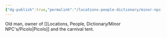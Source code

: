 ```yaml
---
{"dg-publish":true,"permalink":"/locations-people-dictionary/minor-npc-s/rictavio/"}
---
```


Old man, owner of [[Locations, People, Dictionary/Minor NPC's/Picolo\|Picolo]] and the carnival tent.